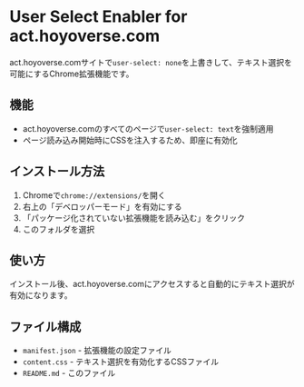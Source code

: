 # User Select Enabler for act.hoyoverse.com

act.hoyoverse.comサイトで`user-select: none`を上書きして、テキスト選択を可能にするChrome拡張機能です。

## 機能

- act.hoyoverse.comのすべてのページで`user-select: text`を強制適用
- ページ読み込み開始時にCSSを注入するため、即座に有効化

## インストール方法

1. Chromeで`chrome://extensions/`を開く
2. 右上の「デベロッパーモード」を有効にする
3. 「パッケージ化されていない拡張機能を読み込む」をクリック
4. このフォルダを選択

## 使い方

インストール後、act.hoyoverse.comにアクセスすると自動的にテキスト選択が有効になります。

## ファイル構成

- `manifest.json` - 拡張機能の設定ファイル
- `content.css` - テキスト選択を有効化するCSSファイル
- `README.md` - このファイル
